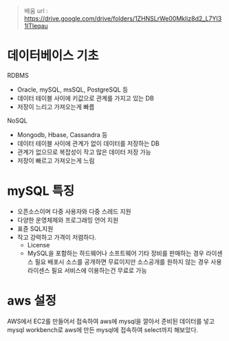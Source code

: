 > 배움 url : https://drive.google.com/drive/folders/1ZHNSLrWe00Mkliz8d2_L7YI31ITleqau
>
> 

# 데이터베이스 기초

RDBMS

- Oracle, mySQL, msSQL, PostgreSQL 등
- 데이터 테이블 사이에 키값으로 관계를 가지고 있는 DB
- 저장이 느리고 가져오는게 빠름

NoSQL

- Mongodb, Hbase, Cassandra 등
- 데이터 테이블 사이에 관계가 없이 데이터를 저장하는 DB
- 관계가 없으므로 복잡성이 작고 많은 데이터 저장 가능
- 저장이 빠르고 가져오는게 느림



# mySQL 특징

- 오픈소스이며 다중 사용자와 다중 스레드 지원
- 다양한 운영체제와 프로그래밍 언어 지원
- 표쥰 SQL지원
- 작고 강력하고 가격이 저렴하다.
  - License
  - MySQL을 포함하는 하드웨어나 소프트웨어 기타 장비를 판매하는 경우 라이센스 필요 배포시 소스를 공개하면 무료이지만 소스공개를 원하지 않는 경우 사용라이센스 필요 서비스에 이용하는건 무료로 가능





# aws 설정

AWS에서 EC2를 만들어서 접속하여 aws에 mysql을 깔아서 준비된 데이터를 넣고 mysql workbench로 aws에 만든 mysql에 접속하여 select까지 해보았다.

